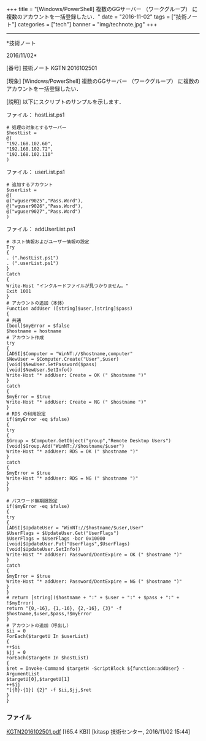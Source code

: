 ﻿+++
title = "[Windows/PowerShell] 複数のGGサーバー （ワークグループ） に複数のアカウントを一括登録したい．"
date = "2016-11-02"
tags = ["技術ノート"]
categories = ["tech"]
banner = "img/technote.jpg"
+++

-----------------------------------------------------------------------------------------------------------------------------

*技術ノート

2016/11/02*


[番号]
技術ノート KGTN 2016102501

[現象]
[Windows/PowerShell] 複数のGGサーバー （ワークグループ）
に複数のアカウントを一括登録したい．

[説明]
以下にスクリプトのサンプルを示します．

ファイル： hostList.ps1

    # 処理の対象とするサーバー
    $hostList =
    @(
    "192.168.102.60",
    "192.168.102.72",
    "192.168.102.110" 
    )

ファイル： userList.ps1

    # 追加するアカウント
    $userList =
    @(
    @("wguser9025","Pass.Word"),
    @("wguser9026","Pass.Word"),
    @("wguser9027","Pass.Word")
    )

ファイル： addUserList.ps1

    # ホスト情報およびユーザー情報の設定
    Try
    {
    . (".hostList.ps1")
    . (".userList.ps1")
    }
    Catch
    {
    Write-Host "インクルードファイルが見つかりません。" 
    Exit 1001
    }
    # アカウントの追加（本体）
    Function addUser ([string]$user,[string]$pass)
    {
    # 共通
    [bool]$myError = $false
    $hostname = hostname
    # アカウント作成
    try
    {
    [ADSI]$Computer = "WinNT://$hostname,computer" 
    $NewUser = $Computer.Create("User",$user)
    [void]$NewUser.SetPassword($pass)
    [void]$NewUser.SetInfo()
    Write-Host "* addUser: Create = OK (" $hostname ")" 
    }
    catch
    {
    $myError = $true
    Write-Host "* addUser: Create = NG (" $hostname ")" 
    }
    # RDS の利用設定
    if($myError -eq $false)
    {
    try
    {
    $Group = $Computer.GetObject("group","Remote Desktop Users")
    [void]$Group.Add("WinNT://$hostname/$user")
    Write-Host "* addUser: RDS = OK (" $hostname ")" 
    }
    catch
    {
    $myError = $true
    Write-Host "* addUser: RDS = NG (" $hostname ")" 
    }
    }

    # パスワード無期限設定
    if($myError -eq $false)
    {
    try
    {
    [ADSI]$UpdateUser = "WinNT://$hostname/$user,User" 
    $UserFlags = $UpdateUser.Get("UserFlags")
    $UserFlags = $UserFlags -bor 0x10000
    [void]$UpdateUser.Put("UserFlags",$UserFlags)
    [void]$UpdateUser.SetInfo()
    Write-Host "* addUser: Password/DontExpire = OK (" $hostname ")" 
    }
    catch
    {
    $myError = $true
    Write-Host "* addUser: Password/DontExpire = NG (" $hostname ")" 
    }
    }
    # return [string]($hostname + ":" + $user + ":" + $pass + ":" + !$myError)
    return "{0,-16}, {1,-16}, {2,-16}, {3}" -f $hostname,$user,$pass,!$myError
    }
    # アカウントの追加（呼出し）
    $ii = 0
    ForEach($targetU In $userList)
    {
    ++$ii
    $jj = 0
    ForEach($targetH In $hostList)
    {
    $ret = Invoke-Command $targetH -ScriptBlock ${function:addUser} -ArgumentList
    $targetU[0],$targetU[1]
    ++$jj
    "[{0}-{1}] {2}" -f $ii,$jj,$ret
    }
    }


### ファイル

 
 


[KGTN2016102501.pdf](http://techreport.kitasp.net/attachments/download/3179/KGTN2016102501.pdf)
 [(65.4 KB)] [kitasp 技術センター, 2016/11/02
15:44]


 


 

